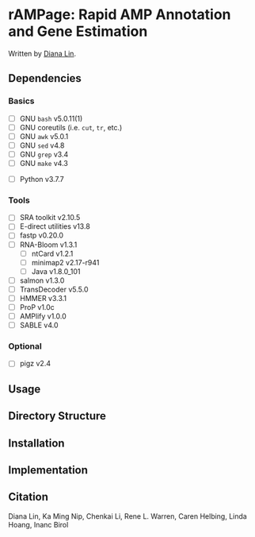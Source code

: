 # rAMPage: Rapid AMP Annotation and Gene Estimation

Written by [Diana Lin](mailto:dlin@bcgsc.ca).

## Dependencies

### Basics

- [ ] GNU `bash` v5.0.11(1)
- [ ] GNU coreutils (i.e. `cut`, `tr`, etc.)
- [ ] GNU `awk` v5.0.1
- [ ] GNU `sed` v4.8
- [ ] GNU `grep` v3.4
- [ ] GNU `make` v4.3
<!-- - [ ] Perl v5.32.0 -->
- [ ] Python v3.7.7

### Tools

- [ ] SRA toolkit v2.10.5
- [ ] E-direct utilities v13.8
- [ ] fastp v0.20.0
- [ ] RNA-Bloom v1.3.1
	- [ ] ntCard v1.2.1
	- [ ] minimap2 v2.17-r941
	- [ ] Java v1.8.0_101
- [ ] salmon v1.3.0
- [ ] TransDecoder v5.5.0
- [ ] HMMER v3.3.1
- [ ] ProP v1.0c
- [ ] AMPlify v1.0.0
- [ ] SABLE v4.0

### Optional

- [ ] pigz v2.4

## Usage


## Directory Structure


## Installation


## Implementation


## Citation

Diana Lin, Ka Ming Nip, Chenkai Li, Rene L. Warren, Caren Helbing, Linda Hoang, Inanc Birol
